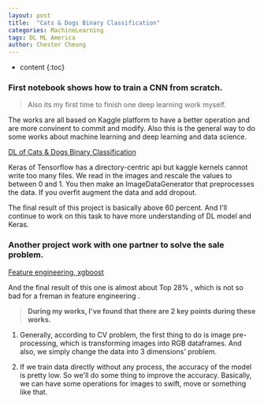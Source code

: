 ```yaml
---
layout: post
title:  "Cats & Dogs Binary Classification"
categories: MachineLearning
tags: DL ML America
author: Chester Cheung
---
```


* content
{:toc}

### First notebook shows how to train a CNN from scratch.

> Also its my first time to finish one deep learning work myself.

The works are all based on Kaggle platform to have a better operation and are more convinent  to commit and modify. Also this is the general way to do some works about machine learning and deep learning and data science.


[DL of Cats & Dogs Binary Classification](https://www.kaggle.com/chestercheung/dl-of-cats-dogs-binary-classification)

Keras of Tensorflow has a directory-centric api but kaggle kernels cannot write too many files. We read in the images and rescale the values to between 0 and 1. You then make an ImageDataGenerator that preprocesses the data. If you overfit augment the data and add dropout.






The final result of this project is basically above 60 percent. And I'll continue to work on this task to have more understanding of DL model and Keras. 

### Another project work with one partner to solve the sale problem.

[Feature engineering, xgboost](https://www.kaggle.com/chestercheung/freshman-in-feature-engineering)

And the final result of this one is almost about Top 28% , which is not so bad for a freman in feature engineering . 

> **During my works, I've found that there are 2 key points during these works.**

1. Generally, according to CV problem, the first thing to do is image pre-processing, which is transforming images into RGB dataframes. And also, we simply change the data into 3 dimensions' problem. 

2. If we train data directly without any process, the accuracy of the model is pretty low. So we'll do some thing to improve the accuracy. Basically, we can have some operations for images to swift, move or something like that.